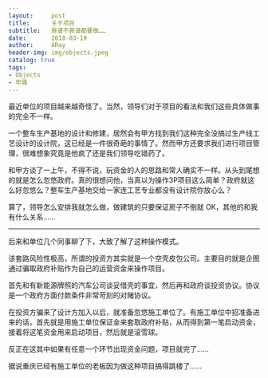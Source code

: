 ```yaml
---
layout:     post
title:      关于项目
subtitle:   靠谱不靠谱都要做……
date:       2018-03-19
author:     ARay
header-img: img/objects.jpeg
catalog: true
tags:
- Objects
- 牢骚
---
```

最近单位的项目越来越奇怪了。当然，领导们对于项目的看法和我们这些具体做事的完全不一样。

一个整车生产基地的设计和修建，居然会有甲方找到我们这种完全没搞过生产线工艺设计的设计院，这已经是一件很奇葩的事情了。然而甲方还要求我们进行项目管理，很难想象究竟是他疯了还是我们领导吃错药了。

和甲方谈了一上午，不得不说，玩资金的人的思路和常人确实不一样。从头到尾想的就是怎么忽悠政府。真的很想问他，当真以为操作3P项目这么简单？政府就这么好忽悠么？整车生产基地交给一家连工艺专业都没有设计院你放心么？

算了，领导怎么安排我就怎么做，做建筑的只要保证房子不倒就 OK，其他的和我有什么关系……

---- 

后来和单位几个同事聊了下，大致了解了这种操作模式。

该套路风险性极高，所谓的投资方其实就是一个空壳皮包公司。主要目的就是企图通过骗取政府补贴作为自己的运营资金来操作项目。

首先和有新能源牌照的汽车公司谈妥借壳的事宜，然后再和政府谈投资协议。协议是一个政府方面付款条件非常苛刻的对赌协议。

在投资方骗来了设计方加入以后，就准备忽悠施工单位了。有施工单位中招准备进来的话，首先就是用施工单位保证金来套取政府补贴，从而得到第一笔启动资金，接着将这笔资金用来启动项目，然后就是滚雪球。

反正在这其中如果有任意一个环节出现资金问题，项目就完了……

据说重庆已经有施工单位的老板因为做这种项目搞得跳楼了……


